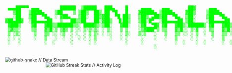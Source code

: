 <div align="center">
    <div style="font-family: monospace; white-space: pre; color: #00ff00; background-color: transparent; line-height: 1;">
                                                                                   
 ▄▄▄██▀▀▀ ▄▄▄        ██████  ▒█████   ███▄    █     ▄▄▄▄    ▄▄▄       ██▓     ▄▄▄      ▓██   ██▓▓█████  ██▒   █▓
   ▒██   ▒████▄    ▒██    ▒ ▒██▒  ██▒ ██ ▀█   █    ▓█████▄ ▒████▄    ▓██▒    ▒████▄     ▒██  ██▒▓█   ▀ ▓██░   █▒
   ░██   ▒██  ▀█▄  ░ ▓██▄   ▒██░  ██▒▓██  ▀█ ██▒   ▒██▒ ▄██▒██  ▀█▄  ▒██░    ▒██  ▀█▄    ▒██ ██░▒███    ▓██  █▒░
▓██▄██▓  ░██▄▄▄▄██   ▒   ██▒▒██   ██░▓██▒  ▐▌██▒   ▒██░█▀  ░██▄▄▄▄██ ▒██░    ░██▄▄▄▄██   ░ ▐██▓░▒▓█  ▄   ▒██ █░░
 ▓███▒    ▓█   ▓██▒▒██████▒▒░ ████▓▒░▒██░   ▓██░   ░▓█  ▀█▓ ▓█   ▓██▒░██████▒ ▓█   ▓██▒  ░ ██▒▓░░▒████▒   ▒▀█░  
 ▒▓▒▒░    ▒▒   ▓▒█░▒ ▒▓▒ ▒ ░░ ▒░▒░▒░ ░ ▒░   ▒ ▒    ░▒▓███▀▒ ▒▒   ▓▒█░░ ▒░▓  ░ ▒▒   ▓▒█░   ██▒▒▒ ░░ ▒░ ░   ░ ▐░  
 ▒ ░▒░     ▒   ▒▒ ░░ ░▒  ░ ░  ░ ▒ ▒░ ░ ░░   ░ ▒░   ▒░▒   ░   ▒   ▒▒ ░░ ░ ▒  ░  ▒   ▒▒ ░ ▓██ ░▒░  ░ ░  ░   ░ ░░  
 ░ ░ ░     ░   ▒   ░  ░  ░  ░ ░ ░ ▒     ░   ░ ░     ░    ░   ░   ▒     ░ ░     ░   ▒    ▒ ▒ ░░     ░        ░░  
 ░   ░         ░  ░      ░      ░ ░           ░     ░            ░  ░    ░  ░      ░  ░ ░ ░          ░  ░      ░  
                                                         ░                              ░ ░                 ░   
  
    </div>

</div>

<img src="https://raw.githubusercontent.com/jasonbalayev/jasonbalayev/output/github-snake-dark.svg" alt="github-snake // Data Stream" />


<div align="center">
        <img src="https://github-readme-streak-stats.herokuapp.com/?user=jasonbalayev&theme=dark&hide_border=true&stroke=00ff00&ring=00ffff&sideNums=ffffff&sideLabels=ffffff&dates=ffffff&background=0d1117" alt="GitHub Streak Stats // Activity Log" />
    <br/>
</div>
